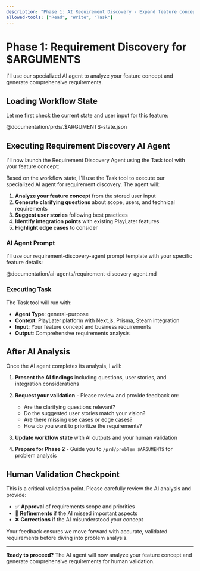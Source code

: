 ```yaml
---
description: "Phase 1: AI Requirement Discovery - Expand feature concept into detailed requirements"
allowed-tools: ["Read", "Write", "Task"]
---
```


# Phase 1: Requirement Discovery for $ARGUMENTS

I'll use our specialized AI agent to analyze your feature concept and generate comprehensive requirements.

## Loading Workflow State

Let me first check the current state and user input for this feature:

@documentation/prds/.$ARGUMENTS-state.json

## Executing Requirement Discovery AI Agent

I'll now launch the Requirement Discovery Agent using the Task tool with your feature concept:

Based on the workflow state, I'll use the Task tool to execute our specialized AI agent for requirement discovery. The agent will:

1. **Analyze your feature concept** from the stored user input
2. **Generate clarifying questions** about scope, users, and technical requirements
3. **Suggest user stories** following best practices
4. **Identify integration points** with existing PlayLater features
5. **Highlight edge cases** to consider

### AI Agent Prompt

I'll use our requirement-discovery-agent prompt template with your specific feature details:

@documentation/ai-agents/requirement-discovery-agent.md

### Executing Task

The Task tool will run with:

- **Agent Type**: general-purpose
- **Context**: PlayLater platform with Next.js, Prisma, Steam integration
- **Input**: Your feature concept and business requirements
- **Output**: Comprehensive requirements analysis

## After AI Analysis

Once the AI agent completes its analysis, I will:

1. **Present the AI findings** including questions, user stories, and integration considerations
2. **Request your validation** - Please review and provide feedback on:

   - Are the clarifying questions relevant?
   - Do the suggested user stories match your vision?
   - Are there missing use cases or edge cases?
   - How do you want to prioritize the requirements?

3. **Update workflow state** with AI outputs and your human validation
4. **Prepare for Phase 2** - Guide you to `/prd/problem $ARGUMENTS` for problem analysis

## Human Validation Checkpoint

This is a critical validation point. Please carefully review the AI analysis and provide:

- ✅ **Approval** of requirements scope and priorities
- 🔄 **Refinements** if the AI missed important aspects
- ❌ **Corrections** if the AI misunderstood your concept

Your feedback ensures we move forward with accurate, validated requirements before diving into problem analysis.

---

**Ready to proceed?** The AI agent will now analyze your feature concept and generate comprehensive requirements for human validation.
